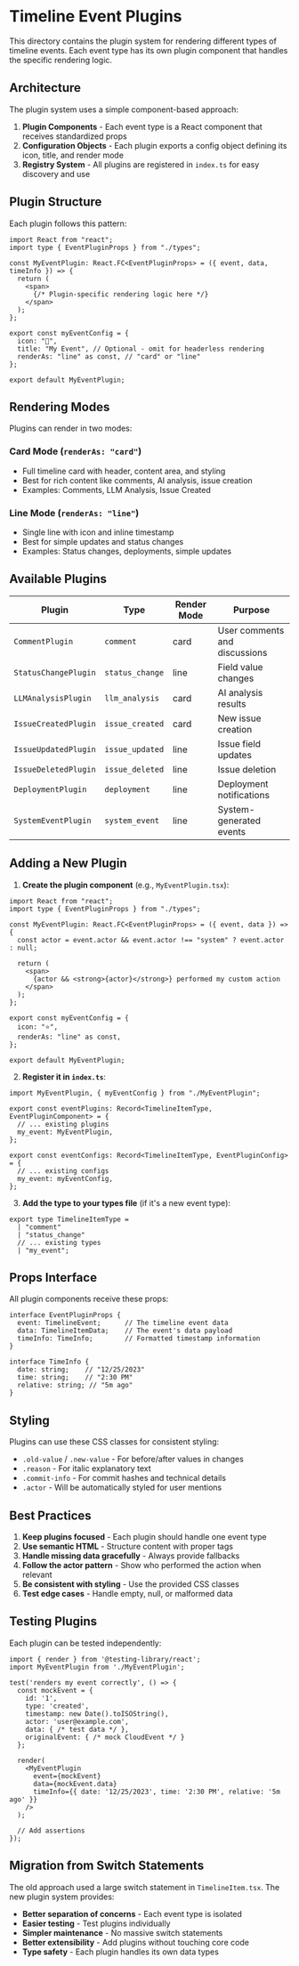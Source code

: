 # Timeline Event Plugins

This directory contains the plugin system for rendering different types of timeline events. Each event type has its own plugin component that handles the specific rendering logic.

## Architecture

The plugin system uses a simple component-based approach:

1. **Plugin Components** - Each event type is a React component that receives standardized props
2. **Configuration Objects** - Each plugin exports a config object defining its icon, title, and render mode
3. **Registry System** - All plugins are registered in `index.ts` for easy discovery and use

## Plugin Structure

Each plugin follows this pattern:

```tsx
import React from "react";
import type { EventPluginProps } from "./types";

const MyEventPlugin: React.FC<EventPluginProps> = ({ event, data, timeInfo }) => {
  return (
    <span>
      {/* Plugin-specific rendering logic here */}
    </span>
  );
};

export const myEventConfig = {
  icon: "🎯",
  title: "My Event", // Optional - omit for headerless rendering
  renderAs: "line" as const, // "card" or "line"
};

export default MyEventPlugin;
```

## Rendering Modes

Plugins can render in two modes:

### Card Mode (`renderAs: "card"`)
- Full timeline card with header, content area, and styling
- Best for rich content like comments, AI analysis, issue creation
- Examples: Comments, LLM Analysis, Issue Created

### Line Mode (`renderAs: "line"`)  
- Single line with icon and inline timestamp
- Best for simple updates and status changes
- Examples: Status changes, deployments, simple updates

## Available Plugins

| Plugin | Type | Render Mode | Purpose |
|--------|------|-------------|---------|
| `CommentPlugin` | `comment` | card | User comments and discussions |
| `StatusChangePlugin` | `status_change` | line | Field value changes |
| `LLMAnalysisPlugin` | `llm_analysis` | card | AI analysis results |
| `IssueCreatedPlugin` | `issue_created` | card | New issue creation |
| `IssueUpdatedPlugin` | `issue_updated` | line | Issue field updates |
| `IssueDeletedPlugin` | `issue_deleted` | line | Issue deletion |
| `DeploymentPlugin` | `deployment` | line | Deployment notifications |
| `SystemEventPlugin` | `system_event` | line | System-generated events |

## Adding a New Plugin

1. **Create the plugin component** (e.g., `MyEventPlugin.tsx`):

```tsx
import React from "react";
import type { EventPluginProps } from "./types";

const MyEventPlugin: React.FC<EventPluginProps> = ({ event, data }) => {
  const actor = event.actor && event.actor !== "system" ? event.actor : null;
  
  return (
    <span>
      {actor && <strong>{actor}</strong>} performed my custom action
    </span>
  );
};

export const myEventConfig = {
  icon: "⭐",
  renderAs: "line" as const,
};

export default MyEventPlugin;
```

2. **Register it in `index.ts`**:

```tsx
import MyEventPlugin, { myEventConfig } from "./MyEventPlugin";

export const eventPlugins: Record<TimelineItemType, EventPluginComponent> = {
  // ... existing plugins
  my_event: MyEventPlugin,
};

export const eventConfigs: Record<TimelineItemType, EventPluginConfig> = {
  // ... existing configs  
  my_event: myEventConfig,
};
```

3. **Add the type to your types file** (if it's a new event type):

```tsx
export type TimelineItemType =
  | "comment"
  | "status_change"
  // ... existing types
  | "my_event";
```

## Props Interface

All plugin components receive these props:

```tsx
interface EventPluginProps {
  event: TimelineEvent;      // The timeline event data
  data: TimelineItemData;    // The event's data payload
  timeInfo: TimeInfo;        // Formatted timestamp information
}

interface TimeInfo {
  date: string;    // "12/25/2023"
  time: string;    // "2:30 PM"  
  relative: string; // "5m ago"
}
```

## Styling

Plugins can use these CSS classes for consistent styling:

- `.old-value` / `.new-value` - For before/after values in changes
- `.reason` - For italic explanatory text
- `.commit-info` - For commit hashes and technical details
- `.actor` - Will be automatically styled for user mentions

## Best Practices

1. **Keep plugins focused** - Each plugin should handle one event type
2. **Use semantic HTML** - Structure content with proper tags
3. **Handle missing data gracefully** - Always provide fallbacks
4. **Follow the actor pattern** - Show who performed the action when relevant
5. **Be consistent with styling** - Use the provided CSS classes
6. **Test edge cases** - Handle empty, null, or malformed data

## Testing Plugins

Each plugin can be tested independently:

```tsx
import { render } from '@testing-library/react';
import MyEventPlugin from './MyEventPlugin';

test('renders my event correctly', () => {
  const mockEvent = {
    id: '1',
    type: 'created',
    timestamp: new Date().toISOString(),
    actor: 'user@example.com',
    data: { /* test data */ },
    originalEvent: { /* mock CloudEvent */ }
  };

  render(
    <MyEventPlugin 
      event={mockEvent} 
      data={mockEvent.data} 
      timeInfo={{ date: '12/25/2023', time: '2:30 PM', relative: '5m ago' }}
    />
  );
  
  // Add assertions
});
```

## Migration from Switch Statements

The old approach used a large switch statement in `TimelineItem.tsx`. The new plugin system provides:

- **Better separation of concerns** - Each event type is isolated
- **Easier testing** - Test plugins individually  
- **Simpler maintenance** - No massive switch statements
- **Better extensibility** - Add plugins without touching core code
- **Type safety** - Each plugin handles its own data types